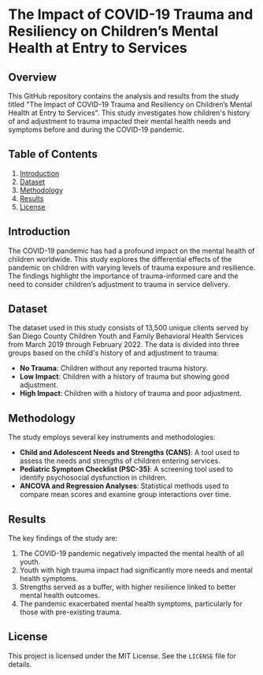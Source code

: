 # The Impact of COVID-19 Trauma and Resiliency on Children’s Mental Health at Entry to Services

## Overview
This GitHub repository contains the analysis and results from the study titled "The Impact of COVID-19 Trauma and Resiliency on Children’s Mental Health at Entry to Services". This study investigates how children's history of and adjustment to trauma impacted their mental health needs and symptoms before and during the COVID-19 pandemic.

## Table of Contents
1. [Introduction](#introduction)
2. [Dataset](#dataset)
3. [Methodology](#methodology)
4. [Results](#results)
5. [License](#license)

## Introduction
The COVID-19 pandemic has had a profound impact on the mental health of children worldwide. This study explores the differential effects of the pandemic on children with varying levels of trauma exposure and resilience. The findings highlight the importance of trauma-informed care and the need to consider children’s adjustment to trauma in service delivery.

## Dataset
The dataset used in this study consists of 13,500 unique clients served by San Diego County Children Youth and Family Behavioral Health Services from March 2019 through February 2022. The data is divided into three groups based on the child's history of and adjustment to trauma:
- **No Trauma**: Children without any reported trauma history.
- **Low Impact**: Children with a history of trauma but showing good adjustment.
- **High Impact**: Children with a history of trauma and poor adjustment.

## Methodology
The study employs several key instruments and methodologies:
- **Child and Adolescent Needs and Strengths (CANS)**: A tool used to assess the needs and strengths of children entering services.
- **Pediatric Symptom Checklist (PSC-35)**: A screening tool used to identify psychosocial dysfunction in children.
- **ANCOVA and Regression Analyses**: Statistical methods used to compare mean scores and examine group interactions over time.

## Results
The key findings of the study are:
1. The COVID-19 pandemic negatively impacted the mental health of all youth.
2. Youth with high trauma impact had significantly more needs and mental health symptoms.
3. Strengths served as a buffer, with higher resilience linked to better mental health outcomes.
4. The pandemic exacerbated mental health symptoms, particularly for those with pre-existing trauma.


## License
This project is licensed under the MIT License. See the `LICENSE` file for details.
